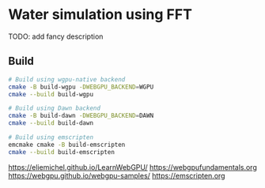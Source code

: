 Water simulation using FFT
==============

TODO: add fancy description


Build
-----

```bash
# Build using wgpu-native backend
cmake -B build-wgpu -DWEBGPU_BACKEND=WGPU
cmake --build build-wgpu

# Build using Dawn backend
cmake -B build-dawn -DWEBGPU_BACKEND=DAWN
cmake --build build-dawn

# Build using emscripten
emcmake cmake -B build-emscripten
cmake --build build-emscripten
```

https://eliemichel.github.io/LearnWebGPU/
https://webgpufundamentals.org
https://webgpu.github.io/webgpu-samples/
https://emscripten.org
